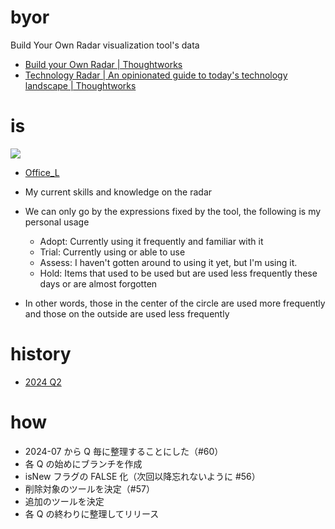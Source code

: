 # byor

Build Your Own Radar visualization tool's data

- [Build your Own Radar | Thoughtworks](https://www.thoughtworks.com/radar/byor)
- [Technology Radar | An opinionated guide to today's technology landscape | Thoughtworks](https://www.thoughtworks.com/radar)

# is

[<img src="https://github.com/officel/byor/assets/110354/4d5e3e76-61ef-4c7a-b98b-29fdaa5e7915">](https://radar.thoughtworks.com/?documentId=https%3A%2F%2Fraw.githubusercontent.com%2Fofficel%2Fbyor%2Fmain%2FOffice_L.json)

- [Office_L](https://radar.thoughtworks.com/?documentId=https%3A%2F%2Fraw.githubusercontent.com%2Fofficel%2Fbyor%2Fmain%2FOffice_L.json)
- My current skills and knowledge on the radar
- We can only go by the expressions fixed by the tool, the following is my personal usage

  - Adopt: Currently using it frequently and familiar with it
  - Trial: Currently using or able to use
  - Assess: I haven't gotten around to using it yet, but I'm using it.
  - Hold: Items that used to be used but are used less frequently these days or are almost forgotten

- In other words, those in the center of the circle are used more frequently and those on the outside are used less frequently

# history

- [2024 Q2](https://radar.thoughtworks.com/?documentId=https%3A%2F%2Fraw.githubusercontent.com%2Fofficel%2Fbyor%2F2024q2%2FOffice_L.json)

# how

- 2024-07 から Q 毎に整理することにした（#60）
- 各 Q の始めにブランチを作成
- isNew フラグの FALSE 化（次回以降忘れないように #56）
- 削除対象のツールを決定（#57）
- 追加のツールを決定
- 各 Q の終わりに整理してリリース

